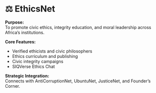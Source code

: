# ⚖️ EthicsNet

**Purpose:**  
To promote civic ethics, integrity education, and moral leadership across Africa’s institutions.

**Core Features:**
- Verified ethicists and civic philosophers
- Ethics curriculum and publishing
- Civic integrity campaigns
- SIQVerse Ethics Chat

**Strategic Integration:**  
Connects with AntiCorruptionNet, UbuntuNet, JusticeNet, and Founder’s Corner.
